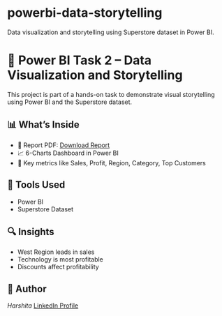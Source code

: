 # powerbi-data-storytelling
Data visualization and storytelling using Superstore dataset in Power BI.

# 🧠 Power BI Task 2 – Data Visualization and Storytelling

This project is part of a hands-on task to demonstrate visual storytelling using Power BI and the Superstore dataset.

## 📊 What’s Inside
- 📌 Report PDF: [Download Report](./Task_2_Data_Visualization_Report_by_Harshita.pdf)
- 📈 6-Charts Dashboard in Power BI
- 🧩 Key metrics like Sales, Profit, Region, Category, Top Customers

## 📁 Tools Used
- Power BI
- Superstore Dataset

## 🔍 Insights
- West Region leads in sales
- Technology is most profitable
- Discounts affect profitability

## 💼 Author
*Harshita*
[LinkedIn Profile](https://www.linkedin.com/in/harshita-jangra-396437335)
